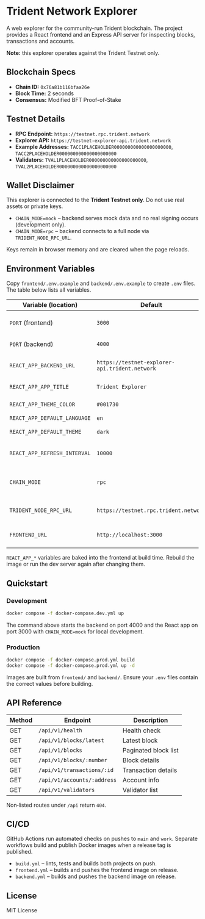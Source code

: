 # Trident Network Explorer

A web explorer for the community-run Trident blockchain. The project provides a React frontend and an Express API server for inspecting blocks, transactions and accounts.

**Note:** this explorer operates against the Trident Testnet only.

## Blockchain Specs

- **Chain ID:** `0x76a81b116bfaa26e`
- **Block Time:** 2 seconds
- **Consensus:** Modified BFT Proof-of-Stake

## Testnet Details

- **RPC Endpoint:** `https://testnet.rpc.trident.network`
- **Explorer API:** `https://testnet-explorer-api.trident.network`
- **Example Addresses:** `TACC1PLACEHOLDER000000000000000000000`, `TACC2PLACEHOLDER000000000000000000000`
- **Validators:** `TVAL1PLACEHOLDER000000000000000000000`, `TVAL2PLACEHOLDER000000000000000000000`

## Wallet Disclaimer

This explorer is connected to the **Trident Testnet only**. Do not use real assets or private keys.

- `CHAIN_MODE=mock` – backend serves mock data and no real signing occurs (development only).
- `CHAIN_MODE=rpc` – backend connects to a full node via `TRIDENT_NODE_RPC_URL`.

Keys remain in browser memory and are cleared when the page reloads.

## Environment Variables

Copy `frontend/.env.example` and `backend/.env.example` to create `.env` files. The table below lists all variables.

| Variable (location) | Default | Description |
| ------------------- | ------- | ----------- |
| `PORT` (frontend) | `3000` | Port for the React dev server |
| `PORT` (backend) | `4000` | Port for the API server |
| `REACT_APP_BACKEND_URL` | `https://testnet-explorer-api.trident.network` | API base URL used by the frontend |
| `REACT_APP_APP_TITLE` | `Trident Explorer` | Browser title and branding |
| `REACT_APP_THEME_COLOR` | `#001730` | Primary UI color |
| `REACT_APP_DEFAULT_LANGUAGE` | `en` | Initial language |
| `REACT_APP_DEFAULT_THEME` | `dark` | Initial theme (light or dark) |
| `REACT_APP_REFRESH_INTERVAL` | `10000` | Polling interval in ms for latest block |
| `CHAIN_MODE` | `rpc` | `mock` serves local data, `rpc` forwards requests |
| `TRIDENT_NODE_RPC_URL` | `https://testnet.rpc.trident.network` | Node RPC endpoint when `CHAIN_MODE=rpc` |
| `FRONTEND_URL` | `http://localhost:3000` | Allowed CORS origin for the API |

`REACT_APP_*` variables are baked into the frontend at build time. Rebuild the image or run the dev server again after changing them.

## Quickstart

### Development

```bash
docker compose -f docker-compose.dev.yml up
```

The command above starts the backend on port 4000 and the React app on port 3000 with `CHAIN_MODE=mock` for local development.

### Production

```bash
docker compose -f docker-compose.prod.yml build
docker compose -f docker-compose.prod.yml up -d
```

Images are built from `frontend/` and `backend/`. Ensure your `.env` files contain the correct values before building.

## API Reference

| Method | Endpoint | Description |
| ------ | -------- | ----------- |
| GET | `/api/v1/health` | Health check |
| GET | `/api/v1/blocks/latest` | Latest block |
| GET | `/api/v1/blocks` | Paginated block list |
| GET | `/api/v1/blocks/:number` | Block details |
| GET | `/api/v1/transactions/:id` | Transaction details |
| GET | `/api/v1/accounts/:address` | Account info |
| GET | `/api/v1/validators` | Validator list |

Non‑listed routes under `/api` return `404`.

## CI/CD

GitHub Actions run automated checks on pushes to `main` and `work`. Separate workflows build and publish Docker images when a release tag is published.

- `build.yml` – lints, tests and builds both projects on push.
- `frontend.yml` – builds and pushes the frontend image on release.
- `backend.yml` – builds and pushes the backend image on release.

## License

MIT License
